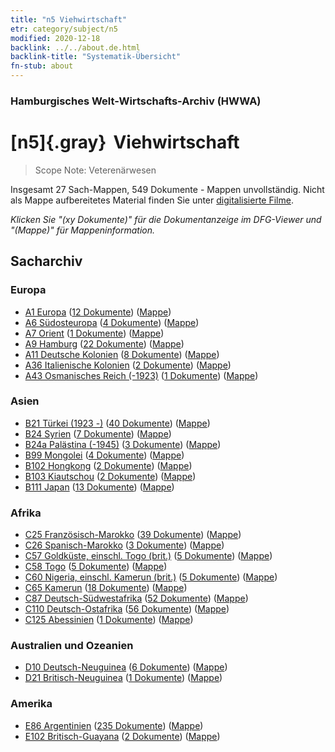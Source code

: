 ```yaml
---
title: "n5 Viehwirtschaft"
etr: category/subject/n5
modified: 2020-12-18
backlink: ../../about.de.html
backlink-title: "Systematik-Übersicht"
fn-stub: about
---
```


### Hamburgisches Welt-Wirtschafts-Archiv (HWWA)
# [n5]{.gray}&#8201; Viehwirtschaft&#160; 


> Scope Note: Veterenärwesen



Insgesamt 27 Sach-Mappen, 549 Dokumente - Mappen unvollständig.
Nicht als Mappe aufbereitetes Material finden Sie unter [digitalisierte Filme](/film/h1_sh).

_Klicken Sie "(xy Dokumente)" für die Dokumentanzeige im DFG-Viewer und "(Mappe)" für Mappeninformation._

## Sacharchiv




### Europa

- [A1 Europa](../../../geo/about.de.html#A1) (<a href="https://dfg-viewer.de/show/?tx_dlf[id]=https://pm20.zbw.eu/mets/sh/1408xx/140892/1450xx/145069/public.mets.de.xml" target="_blank">12 Dokumente</a>) ([Mappe](http://purl.org/pressemappe20/folder/sh/140892,145069))
- [A6 Südosteuropa](../../../geo/about.de.html#A6) (<a href="https://dfg-viewer.de/show/?tx_dlf[id]=https://pm20.zbw.eu/mets/sh/1409xx/140900/1450xx/145069/public.mets.de.xml" target="_blank">4 Dokumente</a>) ([Mappe](http://purl.org/pressemappe20/folder/sh/140900,145069))
- [A7 Orient](../../../geo/about.de.html#A7) (<a href="https://dfg-viewer.de/show/?tx_dlf[id]=https://pm20.zbw.eu/mets/sh/1409xx/140902/1450xx/145069/public.mets.de.xml" target="_blank">1 Dokumente</a>) ([Mappe](http://purl.org/pressemappe20/folder/sh/140902,145069))
- [A9 Hamburg](../../../geo/about.de.html#A9) (<a href="https://dfg-viewer.de/show/?tx_dlf[id]=https://pm20.zbw.eu/mets/sh/1409xx/140905/1450xx/145069/public.mets.de.xml" target="_blank">22 Dokumente</a>) ([Mappe](http://purl.org/pressemappe20/folder/sh/140905,145069))
- [A11 Deutsche Kolonien](../../../geo/about.de.html#A11) (<a href="https://dfg-viewer.de/show/?tx_dlf[id]=https://pm20.zbw.eu/mets/sh/1409xx/140960/1450xx/145069/public.mets.de.xml" target="_blank">8 Dokumente</a>) ([Mappe](http://purl.org/pressemappe20/folder/sh/140960,145069))
- [A36 Italienische Kolonien](../../../geo/about.de.html#A36) (<a href="https://dfg-viewer.de/show/?tx_dlf[id]=https://pm20.zbw.eu/mets/sh/1410xx/141012/1450xx/145069/public.mets.de.xml" target="_blank">2 Dokumente</a>) ([Mappe](http://purl.org/pressemappe20/folder/sh/141012,145069))
- [A43 Osmanisches Reich (-1923)](../../../geo/about.de.html#A43) (<a href="https://dfg-viewer.de/show/?tx_dlf[id]=https://pm20.zbw.eu/mets/sh/1410xx/141034/1450xx/145069/public.mets.de.xml" target="_blank">1 Dokumente</a>) ([Mappe](http://purl.org/pressemappe20/folder/sh/141034,145069))

### Asien

- [B21 Türkei (1923 -)](../../../geo/about.de.html#B21) (<a href="https://dfg-viewer.de/show/?tx_dlf[id]=https://pm20.zbw.eu/mets/sh/1411xx/141111/1450xx/145069/public.mets.de.xml" target="_blank">40 Dokumente</a>) ([Mappe](http://purl.org/pressemappe20/folder/sh/141111,145069))
- [B24 Syrien](../../../geo/about.de.html#B24) (<a href="https://dfg-viewer.de/show/?tx_dlf[id]=https://pm20.zbw.eu/mets/sh/1411xx/141114/1450xx/145069/public.mets.de.xml" target="_blank">7 Dokumente</a>) ([Mappe](http://purl.org/pressemappe20/folder/sh/141114,145069))
- [B24a Palästina (-1945)](../../../geo/about.de.html#B24a) (<a href="https://dfg-viewer.de/show/?tx_dlf[id]=https://pm20.zbw.eu/mets/sh/1411xx/141115/1450xx/145069/public.mets.de.xml" target="_blank">3 Dokumente</a>) ([Mappe](http://purl.org/pressemappe20/folder/sh/141115,145069))
- [B99 Mongolei](../../../geo/about.de.html#B99) (<a href="https://dfg-viewer.de/show/?tx_dlf[id]=https://pm20.zbw.eu/mets/sh/1412xx/141261/1450xx/145069/public.mets.de.xml" target="_blank">4 Dokumente</a>) ([Mappe](http://purl.org/pressemappe20/folder/sh/141261,145069))
- [B102 Hongkong](../../../geo/about.de.html#B102) (<a href="https://dfg-viewer.de/show/?tx_dlf[id]=https://pm20.zbw.eu/mets/sh/1412xx/141268/1450xx/145069/public.mets.de.xml" target="_blank">2 Dokumente</a>) ([Mappe](http://purl.org/pressemappe20/folder/sh/141268,145069))
- [B103 Kiautschou](../../../geo/about.de.html#B103) (<a href="https://dfg-viewer.de/show/?tx_dlf[id]=https://pm20.zbw.eu/mets/sh/1261xx/126163/1450xx/145069/public.mets.de.xml" target="_blank">2 Dokumente</a>) ([Mappe](http://purl.org/pressemappe20/folder/sh/126163,145069))
- [B111 Japan](../../../geo/about.de.html#B111) (<a href="https://dfg-viewer.de/show/?tx_dlf[id]=https://pm20.zbw.eu/mets/sh/1412xx/141272/1450xx/145069/public.mets.de.xml" target="_blank">13 Dokumente</a>) ([Mappe](http://purl.org/pressemappe20/folder/sh/141272,145069))

### Afrika

- [C25 Französisch-Marokko](../../../geo/about.de.html#C25) (<a href="https://dfg-viewer.de/show/?tx_dlf[id]=https://pm20.zbw.eu/mets/sh/1413xx/141358/1450xx/145069/public.mets.de.xml" target="_blank">39 Dokumente</a>) ([Mappe](http://purl.org/pressemappe20/folder/sh/141358,145069))
- [C26 Spanisch-Marokko](../../../geo/about.de.html#C26) (<a href="https://dfg-viewer.de/show/?tx_dlf[id]=https://pm20.zbw.eu/mets/sh/1413xx/141359/1450xx/145069/public.mets.de.xml" target="_blank">3 Dokumente</a>) ([Mappe](http://purl.org/pressemappe20/folder/sh/141359,145069))
- [C57 Goldküste, einschl. Togo (brit.)](../../../geo/about.de.html#C57) (<a href="https://dfg-viewer.de/show/?tx_dlf[id]=https://pm20.zbw.eu/mets/sh/1414xx/141406/1450xx/145069/public.mets.de.xml" target="_blank">5 Dokumente</a>) ([Mappe](http://purl.org/pressemappe20/folder/sh/141406,145069))
- [C58 Togo](../../../geo/about.de.html#C58) (<a href="https://dfg-viewer.de/show/?tx_dlf[id]=https://pm20.zbw.eu/mets/sh/1414xx/141408/1450xx/145069/public.mets.de.xml" target="_blank">5 Dokumente</a>) ([Mappe](http://purl.org/pressemappe20/folder/sh/141408,145069))
- [C60 Nigeria, einschl. Kamerun (brit.)](../../../geo/about.de.html#C60) (<a href="https://dfg-viewer.de/show/?tx_dlf[id]=https://pm20.zbw.eu/mets/sh/1414xx/141409/1450xx/145069/public.mets.de.xml" target="_blank">5 Dokumente</a>) ([Mappe](http://purl.org/pressemappe20/folder/sh/141409,145069))
- [C65 Kamerun](../../../geo/about.de.html#C65) (<a href="https://dfg-viewer.de/show/?tx_dlf[id]=https://pm20.zbw.eu/mets/sh/1414xx/141410/1450xx/145069/public.mets.de.xml" target="_blank">18 Dokumente</a>) ([Mappe](http://purl.org/pressemappe20/folder/sh/141410,145069))
- [C87 Deutsch-Südwestafrika](../../../geo/about.de.html#C87) (<a href="https://dfg-viewer.de/show/?tx_dlf[id]=https://pm20.zbw.eu/mets/sh/1414xx/141450/1450xx/145069/public.mets.de.xml" target="_blank">52 Dokumente</a>) ([Mappe](http://purl.org/pressemappe20/folder/sh/141450,145069))
- [C110 Deutsch-Ostafrika](../../../geo/about.de.html#C110) (<a href="https://dfg-viewer.de/show/?tx_dlf[id]=https://pm20.zbw.eu/mets/sh/1414xx/141471/1450xx/145069/public.mets.de.xml" target="_blank">56 Dokumente</a>) ([Mappe](http://purl.org/pressemappe20/folder/sh/141471,145069))
- [C125 Abessinien](../../../geo/about.de.html#C125) (<a href="https://dfg-viewer.de/show/?tx_dlf[id]=https://pm20.zbw.eu/mets/sh/1414xx/141482/1450xx/145069/public.mets.de.xml" target="_blank">1 Dokumente</a>) ([Mappe](http://purl.org/pressemappe20/folder/sh/141482,145069))

### Australien und Ozeanien

- [D10 Deutsch-Neuguinea](../../../geo/about.de.html#D10) (<a href="https://dfg-viewer.de/show/?tx_dlf[id]=https://pm20.zbw.eu/mets/sh/1416xx/141601/1450xx/145069/public.mets.de.xml" target="_blank">6 Dokumente</a>) ([Mappe](http://purl.org/pressemappe20/folder/sh/141601,145069))
- [D21 Britisch-Neuguinea](../../../geo/about.de.html#D21) (<a href="https://dfg-viewer.de/show/?tx_dlf[id]=https://pm20.zbw.eu/mets/sh/1416xx/141620/1450xx/145069/public.mets.de.xml" target="_blank">1 Dokumente</a>) ([Mappe](http://purl.org/pressemappe20/folder/sh/141620,145069))

### Amerika

- [E86 Argentinien](../../../geo/about.de.html#E86) (<a href="https://dfg-viewer.de/show/?tx_dlf[id]=https://pm20.zbw.eu/mets/sh/1416xx/141692/1450xx/145069/public.mets.de.xml" target="_blank">235 Dokumente</a>) ([Mappe](http://purl.org/pressemappe20/folder/sh/141692,145069))
- [E102 Britisch-Guayana](../../../geo/about.de.html#E102) (<a href="https://dfg-viewer.de/show/?tx_dlf[id]=https://pm20.zbw.eu/mets/sh/1417xx/141700/1450xx/145069/public.mets.de.xml" target="_blank">2 Dokumente</a>) ([Mappe](http://purl.org/pressemappe20/folder/sh/141700,145069))


